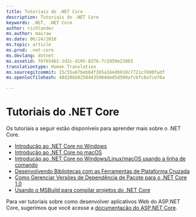 ```yaml
---
title: Tutoriais do .NET Core
description: Tutoriais do .NET Core
keywords: .NET, .NET Core
author: richlander
ms.author: mairaw
ms.date: 06/24/2016
ms.topic: article
ms.prod: .net-core
ms.devlang: dotnet
ms.assetid: f6f654b1-1d2c-4105-8376-7c1959e23803
translationtype: Human Translation
ms.sourcegitcommit: 15c55a87beb64f265a164db918c7721c7690fadf
ms.openlocfilehash: 48d20bb82584435904ded5d509afcbfc8a7ce76a

---
```


# <a name="net-core-tutorials"></a>Tutoriais do .NET Core

Os tutoriais a seguir estão disponíveis para aprender mais sobre o .NET Core.

- [Introdução ao .NET Core no Windows](using-on-windows.md)
- [Introdução ao .NET Core no macOS](using-on-macos.md)
- [Introdução ao .NET Core no Windows/Linux/macOS usando a linha de comando](using-with-xplat-cli.md)
- [Desenvolvendo Bibliotecas com as Ferramentas de Plataforma Cruzada](libraries.md)
- [Como Gerenciar Versões de Dependência de Pacote para o .NET Core 1.0](managing-package-dependency-versions.md)
- [Usando o MSBuild para compilar projetos do .NET Core](target-dotnetcore-with-msbuild.md)

Para ver tutoriais sobre como desenvolver aplicativos Web do ASP.NET Core, sugerimos que você acesse a [documentação do ASP.NET Core](https://docs.asp.net).


<!--HONumber=Nov16_HO4-->


